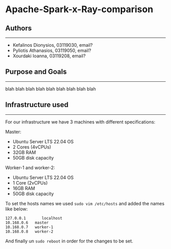 # Apache-Spark-x-Ray-comparison

## Authors
----------------------------------------------------------------

* Kefalinos Dionysios, 03119030, email?
* Pyliotis Athanasios, 03119050, email?
* Xourdaki Ioanna, 03119208, email?


## Purpose and Goals
----------------------------------------------------------------

blah blah blah blah blah blah blah blah blah

## Infrastructure used
----------------------------------------------------------------

For our infrastructure we have 3 machines with different specifications:

Master: 
* Ubuntu Server LTS 22.04 OS
* 2 Cores (4vCPUs)
* 32GB RAM
* 50GB disk capacity

Worker-1 and worker-2: 
* Ubuntu Server LTS 22.04 OS
* 1 Core (2vCPUs)
* 16GB RAM
* 50GB disk capacity

To set the hosts names we used `sudo vim /etc/hosts` and added the names like below:
```
127.0.0.1       localhost
10.168.0.6   master
10.168.0.7   worker-1
10.168.0.8   worker-2
```
And finally un `sudo reboot` in order for the changes to be set.

